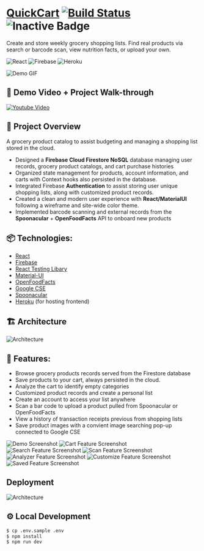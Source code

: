# [QuickCart](https://grocery-client-sl.herokuapp.com/) [![Build Status](https://github.com/spencerlepine/quickcart/actions/workflows/main.yml/badge.svg?branch=master)](https://github.com/spencerlepine/quickcart/actions/workflows/main.yml) ![Inactive Badge](./whitepaper/images/inactive.svg)

Create and store weekly grocery shopping lists. Find real products via search or barcode scan, view nutrition facts, or upload your own.

![React](https://img.shields.io/badge/react-%2320232a.svg?style=for-the-badge&logo=react&logoColor=%2361DAFB) ![Firebase](https://img.shields.io/badge/firebase-orange.svg?style=for-the-badge&logo=firebase&logoColor=white) ![Heroku](https://img.shields.io/badge/heroku-%23430098.svg?style=for-the-badge&logo=heroku&logoColor=white)

![Demo GIF](./client/src/assets/images/demo.gif)

## 🎥 Demo Video + Project Walk-through

[![Youtube Video](./whitepaper/images/THUMBNAIL-smaller.png)](https://www.youtube.com/watch?v=2YrizGT_2xA)

## 🎯 Project Overview
A grocery product catalog to assist budgeting and managing a shopping list stored in the cloud.

- Designed a **Firebase Cloud Firestore NoSQL** database managing user records, grocery product catalogs, and cart purchase histories
- Organized state management for products, account information, and carts with Context hooks also persisted in the database.
- Integrated Firebase **Authentication** to assist storing user unique shopping lists, along with customized product records.
- Created a clean and modern user experience with **React/MaterialUI** following a wireframe and site-wide color theme.
- Implemented barcode scanning and external records from the **Spoonacular** + **OpenFoodFacts** API to onboard new products

## 📦 Technologies:
- [React](https://reactjs.org/)
- [Firebase](https://firebase.google.com/)
- [React Testing Libary](https://testing-library.com/)
- [Material-UI](https://material-ui.com/)
- [OpenFoodFacts](https://world.openfoodfacts.org)
- [Google CSE](https://cse.google.com)
- [Spoonacular](https://spoonacular.com/food-api/docs)
- [Heroku](https://www.heroku.com/) (for hosting frontend)

## 🏗️ Architecture

![Architecture](./whitepaper/images/quickcart-architecture-diagram.jpg)

## 🌟 Features:
- Browse grocery products records served from the Firestore database
- Save products to your cart, always persisted in the cloud.
- Analyze the cart to identify empty categories
- Customized product records and create a personal list
- Create an account to access your list anywhere
- Scan a bar code to upload a product pulled from Spoonacular or OpenFoodFacts
- View a history of transaction receipts previous from shopping lists
- Save product images with a convient image searching pop-up connected to Google CSE

![Demo Screenshot](./client/src/assets/images/demo_transparent.png)
![Cart Feature Screenshot](./client/src/assets/images/cart-screenshot.png)
![Search Feature Screenshot](./client/src/assets/images/search-screenshot.png)
![Scan Feature Screenshot](./client/src/assets/images/scan-upc.png)
![Analyzer Feature Screenshot](./client/src/assets/images/analyzer-screenshot.png)
![Customize Feature Screenshot](./client/src/assets/images/customize-product.png)
![Saved Feature Screenshot](./client/src/assets/images/saved-screenshot.png)

## Deployment

![Architecture](./whitepaper/images/quickcart-deployment-diagram.jpg)

## ⚙️ Local Development

```sh
$ cp .env.sample .env
$ npm install
$ npm run dev
```
